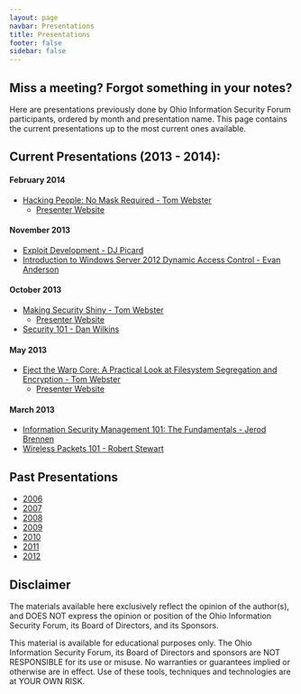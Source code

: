 ```yaml
---
layout: page
navbar: Presentations
title: Presentations
footer: false
sidebar: false
---
```


## Miss a meeting? Forgot something in your notes?

Here are presentations previously done by Ohio Information Security Forum participants, ordered by month and presentation name. This page contains the current presentations up to the most current ones available.

## Current Presentations (2013 - 2014):

#### February 2014

* [Hacking People: No Mask Required - Tom Webster](/files/201402-Hacking_People_No_Mask_Required-Tom_Webster.zip)
    * [Presenter Website](http://samurailink3.com/talks/hacking-people/)

#### November 2013

* [Exploit Development - DJ Picard](/files/201311-Exploit_Development-DJ_Picard.zip)
* [Introduction to Windows Server 2012 Dynamic Access Control - Evan Anderson](/files/201311-Introduction_to_Windows_Server_2012_Dynamic_Access_Control-Evan_Anderson.zip)

#### October 2013

* [Making Security Shiny - Tom Webster](/files/201310-Making_Security_Shiny-Tom_Webster.zip)
    * [Presenter Website](http://samurailink3.com/talks/making-security-shiny/)
* [Security 101 - Dan Wilkins](/files/201310-Security_101-Dan_Wilkins.zip)

#### May 2013

* [Eject the Warp Core: A Practical Look at Filesystem Segregation and Encryption - Tom Webster](/files/201305-Eject_the_Warp_Core_A_Practical_Look_at_Filesystem_Segregation_and_Encryption-Tom_Webster.pdf)
    * [Presenter Website](http://samurailink3.com/blog/2012/05/10/eject-the-warp-core-a-practical-look-at-filesystem-segregation-and-encryption/)

#### March 2013

* [Information Security Management 101: The Fundamentals - Jerod Brennen](/files/201303-Information_Security_Management_101_The_Fundamentals-Jerod_Brennen.zip)
* [Wireless Packets 101 - Robert Stewart](/files/201303-Wireless_Packets_101-Robert_Stewart.zip)

## Past Presentations

* [2006](/presentations/2006/)
* [2007](/presentations/2007/)
* [2008](/presentations/2008/)
* [2009](/presentations/2009/)
* [2010](/presentations/2010/)
* [2011](/presentations/2011/)
* [2012](/presentations/2012/)

## Disclaimer

The materials available here exclusively reflect the opinion of the author(s), and DOES NOT express the opinion or position of the Ohio Information Security Forum, its Board of Directors, and its Sponsors.

This material is available for educational purposes only. The Ohio Information Security Forum, its Board of Directors and sponsors are NOT RESPONSIBLE for its use or misuse. No warranties or guarantees implied or otherwise are in effect. Use of these tools, techniques and technologies are at YOUR OWN RISK.